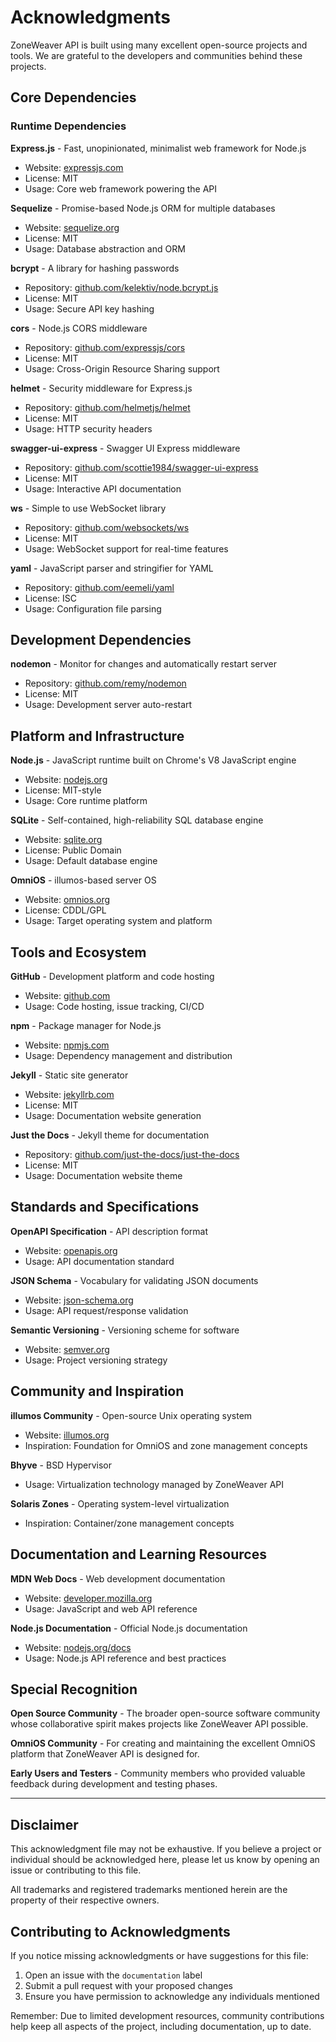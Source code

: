 # Acknowledgments

ZoneWeaver API is built using many excellent open-source projects and tools. We are grateful to the developers and communities behind these projects.

## Core Dependencies

### Runtime Dependencies

**Express.js** - Fast, unopinionated, minimalist web framework for Node.js
- Website: [expressjs.com](https://expressjs.com/)
- License: MIT
- Usage: Core web framework powering the API

**Sequelize** - Promise-based Node.js ORM for multiple databases
- Website: [sequelize.org](https://sequelize.org/)
- License: MIT  
- Usage: Database abstraction and ORM

**bcrypt** - A library for hashing passwords
- Repository: [github.com/kelektiv/node.bcrypt.js](https://github.com/kelektiv/node.bcrypt.js)
- License: MIT
- Usage: Secure API key hashing

**cors** - Node.js CORS middleware
- Repository: [github.com/expressjs/cors](https://github.com/expressjs/cors)
- License: MIT
- Usage: Cross-Origin Resource Sharing support

**helmet** - Security middleware for Express.js
- Repository: [github.com/helmetjs/helmet](https://github.com/helmetjs/helmet)
- License: MIT
- Usage: HTTP security headers

**swagger-ui-express** - Swagger UI Express middleware
- Repository: [github.com/scottie1984/swagger-ui-express](https://github.com/scottie1984/swagger-ui-express)
- License: MIT
- Usage: Interactive API documentation

**ws** - Simple to use WebSocket library
- Repository: [github.com/websockets/ws](https://github.com/websockets/ws)
- License: MIT
- Usage: WebSocket support for real-time features

**yaml** - JavaScript parser and stringifier for YAML
- Repository: [github.com/eemeli/yaml](https://github.com/eemeli/yaml)
- License: ISC
- Usage: Configuration file parsing

## Development Dependencies

**nodemon** - Monitor for changes and automatically restart server
- Repository: [github.com/remy/nodemon](https://github.com/remy/nodemon)
- License: MIT
- Usage: Development server auto-restart

## Platform and Infrastructure

**Node.js** - JavaScript runtime built on Chrome's V8 JavaScript engine
- Website: [nodejs.org](https://nodejs.org/)
- License: MIT-style
- Usage: Core runtime platform

**SQLite** - Self-contained, high-reliability SQL database engine
- Website: [sqlite.org](https://www.sqlite.org/)
- License: Public Domain
- Usage: Default database engine

**OmniOS** - illumos-based server OS
- Website: [omnios.org](https://omnios.org/)
- License: CDDL/GPL
- Usage: Target operating system and platform

## Tools and Ecosystem

**GitHub** - Development platform and code hosting
- Website: [github.com](https://github.com/)
- Usage: Code hosting, issue tracking, CI/CD

**npm** - Package manager for Node.js
- Website: [npmjs.com](https://www.npmjs.com/)
- Usage: Dependency management and distribution

**Jekyll** - Static site generator
- Website: [jekyllrb.com](https://jekyllrb.com/)
- License: MIT
- Usage: Documentation website generation

**Just the Docs** - Jekyll theme for documentation
- Repository: [github.com/just-the-docs/just-the-docs](https://github.com/just-the-docs/just-the-docs)
- License: MIT
- Usage: Documentation website theme

## Standards and Specifications

**OpenAPI Specification** - API description format
- Website: [openapis.org](https://www.openapis.org/)
- Usage: API documentation standard

**JSON Schema** - Vocabulary for validating JSON documents
- Website: [json-schema.org](https://json-schema.org/)
- Usage: API request/response validation

**Semantic Versioning** - Versioning scheme for software
- Website: [semver.org](https://semver.org/)
- Usage: Project versioning strategy

## Community and Inspiration

**illumos Community** - Open-source Unix operating system
- Website: [illumos.org](https://illumos.org/)
- Inspiration: Foundation for OmniOS and zone management concepts

**Bhyve** - BSD Hypervisor
- Usage: Virtualization technology managed by ZoneWeaver API

**Solaris Zones** - Operating system-level virtualization
- Inspiration: Container/zone management concepts

## Documentation and Learning Resources

**MDN Web Docs** - Web development documentation
- Website: [developer.mozilla.org](https://developer.mozilla.org/)
- Usage: JavaScript and web API reference

**Node.js Documentation** - Official Node.js documentation
- Website: [nodejs.org/docs](https://nodejs.org/docs/)
- Usage: Node.js API reference and best practices

## Special Recognition

**Open Source Community** - The broader open-source software community whose collaborative spirit makes projects like ZoneWeaver API possible.

**OmniOS Community** - For creating and maintaining the excellent OmniOS platform that ZoneWeaver API is designed for.

**Early Users and Testers** - Community members who provided valuable feedback during development and testing phases.

---

## Disclaimer

This acknowledgment file may not be exhaustive. If you believe a project or individual should be acknowledged here, please let us know by opening an issue or contributing to this file.

All trademarks and registered trademarks mentioned herein are the property of their respective owners.

## Contributing to Acknowledgments

If you notice missing acknowledgments or have suggestions for this file:

1. Open an issue with the `documentation` label
2. Submit a pull request with your proposed changes
3. Ensure you have permission to acknowledge any individuals mentioned

Remember: Due to limited development resources, community contributions help keep all aspects of the project, including documentation, up to date.
